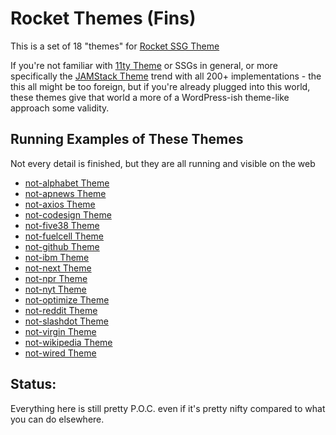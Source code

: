 # Rocket Themes (Fins)

This is a set of 18 "themes" for [Rocket SSG Theme](https://rocket.modern-web.dev/)

If you're not familiar with [11ty Theme](https://www.11ty.dev/) or SSGs in general, or more specifically the [JAMStack Theme](https://jamstack.org/) trend with all 200+ implementations - the this all might be too foreign, but if you're already plugged into this world, these themes give that world a more of a WordPress-ish theme-like approach some validity.

## Running Examples of These Themes

Not every detail is finished, but they are all running and visible on the web

- [not-alphabet Theme](https://aspieautomator.com)
- [not-apnews Theme](https://esuyp-fb794.web.app/)
- [not-axios Theme](https://datafundamentals.com)
- [not-codesign Theme](https://wysinati.com/)
- [not-five38 Theme](https://webappwriter.com)
- [not-fuelcell Theme](https://betterology.net)
- [not-github Theme](https://mtobwin.web.app)
- [not-ibm Theme](https://walktown.net/)
- [not-next Theme](https://mulerain.web.app/)
- [not-npr Theme](https://appwriter.com)
- [not-nyt Theme](https://jukelox-7ec89.web.app/)
- [not-optimize Theme](https://couldbe.net)
- [not-reddit Theme](https://btrg.org/)
- [not-slashdot Theme](https://mymodeler.com)
- [not-virgin Theme](https://betterology.com)
- [not-wikipedia Theme](https://jeren-5de92.web.app/)
- [not-wired Theme](https://replitza.web.app/)

## Status:

Everything here is still pretty P.O.C. even if it's pretty nifty compared to what you can do elsewhere.

